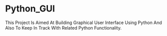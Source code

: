 # Python_GUI
This Project Is Aimed At Building Graphical User Interface Using Python And Also To Keep In Track With Related Python Functionality. 
